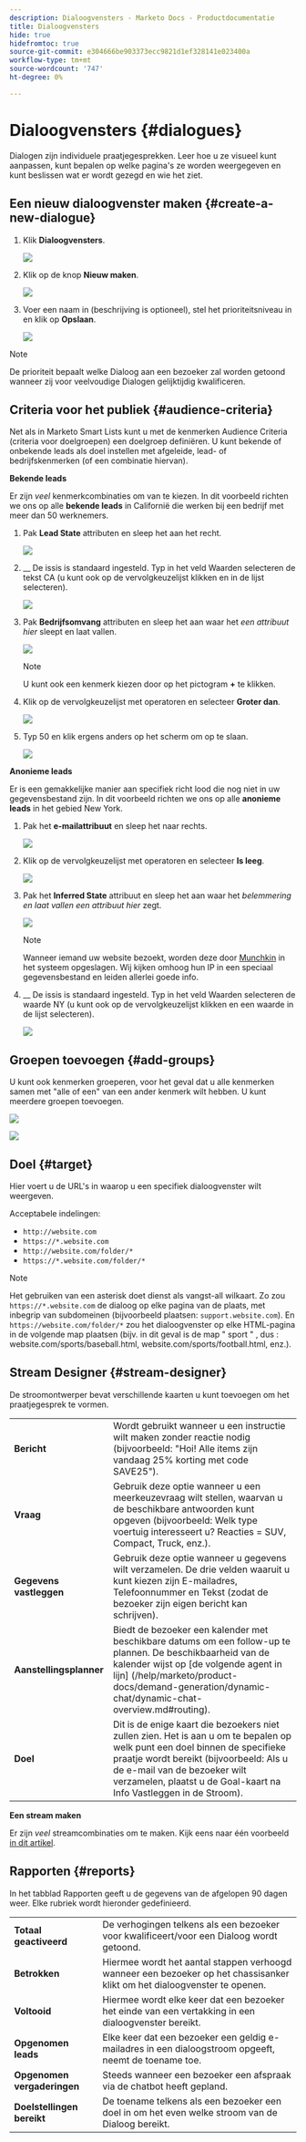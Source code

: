 ```yaml
---
description: Dialoogvensters - Marketo Docs - Productdocumentatie
title: Dialoogvensters
hide: true
hidefromtoc: true
source-git-commit: e304666be903373ecc9821d1ef328141e023400a
workflow-type: tm+mt
source-wordcount: '747'
ht-degree: 0%

---
```


# Dialoogvensters {#dialogues}

Dialogen zijn individuele praatjegesprekken. Leer hoe u ze visueel kunt aanpassen, kunt bepalen op welke pagina&#39;s ze worden weergegeven en kunt beslissen wat er wordt gezegd en wie het ziet.

## Een nieuw dialoogvenster maken {#create-a-new-dialogue}

1. Klik **Dialoogvensters**.

   ![](assets/dialogues-1.png)

1. Klik op de knop **Nieuw maken**.

   ![](assets/dialogues-2.png)

1. Voer een naam in (beschrijving is optioneel), stel het prioriteitsniveau in en klik op **Opslaan**.

   ![](assets/dialogues-3.png)

>[!NOTE]
>
>De prioriteit bepaalt welke Dialoog aan een bezoeker zal worden getoond wanneer zij voor veelvoudige Dialogen gelijktijdig kwalificeren.

## Criteria voor het publiek {#audience-criteria}

Net als in Marketo Smart Lists kunt u met de kenmerken Audience Criteria (criteria voor doelgroepen) een doelgroep definiëren. U kunt bekende of onbekende leads als doel instellen met afgeleide, lead- of bedrijfskenmerken (of een combinatie hiervan).

**Bekende leads**

Er zijn _veel_ kenmerkcombinaties om van te kiezen. In dit voorbeeld richten we ons op alle **bekende leads** in Californië die werken bij een bedrijf met meer dan 50 werknemers.

1. Pak **Lead State** attributen en sleep het aan het recht.

   ![](assets/dialogues-4.png)

1. __ De issis is standaard ingesteld. Typ in het veld Waarden selecteren de tekst CA (u kunt ook op de vervolgkeuzelijst klikken en in de lijst selecteren).

   ![](assets/dialogues-5.png)

1. Pak **Bedrijfsomvang** attributen en sleep het aan waar het _een attribuut hier_ sleept en laat vallen.

   ![](assets/dialogues-6.png)

   >[!NOTE]
   >
   >U kunt ook een kenmerk kiezen door op het pictogram **+** te klikken.

1. Klik op de vervolgkeuzelijst met operatoren en selecteer **Groter dan**.

   ![](assets/dialogues-7.png)

1. Typ 50 en klik ergens anders op het scherm om op te slaan.

   ![](assets/dialogues-8.png)

**Anonieme leads**

Er is een gemakkelijke manier aan specifiek richt lood die nog niet in uw gegevensbestand zijn. In dit voorbeeld richten we ons op alle **anonieme leads** in het gebied New York.

1. Pak het **e-mailattribuut** en sleep het naar rechts.

   ![](assets/dialogues-9.png)

1. Klik op de vervolgkeuzelijst met operatoren en selecteer **Is leeg**.

   ![](assets/dialogues-10.png)

1. Pak het **Inferred State** attribuut en sleep het aan waar het _belemmering en laat vallen een attribuut hier_ zegt.

   ![](assets/dialogues-11.png)

   >[!NOTE]
   >
   >Wanneer iemand uw website bezoekt, worden deze door [Munchkin](/help/marketo/product-docs/administration/additional-integrations/add-munchkin-tracking-code-to-your-website.md) in het systeem opgeslagen. Wij kijken omhoog hun IP in een speciaal gegevensbestand en leiden allerlei goede info.

1. __ De issis is standaard ingesteld. Typ in het veld Waarden selecteren de waarde NY (u kunt ook op de vervolgkeuzelijst klikken en een waarde in de lijst selecteren).

   ![](assets/dialogues-12.png)

## Groepen toevoegen {#add-groups}

U kunt ook kenmerken groeperen, voor het geval dat u alle kenmerken samen met &quot;alle of een&quot; van een ander kenmerk wilt hebben. U kunt meerdere groepen toevoegen.

![](assets/dialogues-13.png)

![](assets/dialogues-14.png)

## Doel {#target}

Hier voert u de URL&#39;s in waarop u een specifiek dialoogvenster wilt weergeven.

Acceptabele indelingen:

* `http://website.com`
* `https://*.website.com`
* `http://website.com/folder/*`
* `https://*.website.com/folder/*`

>[!NOTE]
>
>Het gebruiken van een asterisk doet dienst als vangst-all wilkaart. Zo zou `https://*.website.com` de dialoog op elke pagina van de plaats, met inbegrip van subdomeinen (bijvoorbeeld plaatsen: `support.website.com`). En `https://website.com/folder/*` zou het dialoogvenster op elke HTML-pagina in de volgende map plaatsen (bijv. in dit geval is de map &quot; sport &quot; , dus : website.com/sports/baseball.html, website.com/sports/football.html, enz.).

## Stream Designer {#stream-designer}

De stroomontwerper bevat verschillende kaarten u kunt toevoegen om het praatjegesprek te vormen.

<table>
 <tr>
  <td><strong>Bericht</strong></td>
  <td>Wordt gebruikt wanneer u een instructie wilt maken zonder reactie nodig (bijvoorbeeld: "Hoi! Alle items zijn vandaag 25% korting met code SAVE25").
</td>
 </tr>
 <tr>
  <td><strong>Vraag</strong></td>
  <td>Gebruik deze optie wanneer u een meerkeuzevraag wilt stellen, waarvan u de beschikbare antwoorden kunt opgeven (bijvoorbeeld: Welk type voertuig interesseert u? Reacties = SUV, Compact, Truck, enz.).</td>
 </tr>
 <tr>
  <td><strong>Gegevens vastleggen</strong></td>
  <td>Gebruik deze optie wanneer u gegevens wilt verzamelen. De drie velden waaruit u kunt kiezen zijn E-mailadres, Telefoonnummer en Tekst (zodat de bezoeker zijn eigen bericht kan schrijven).</td>
 </tr>
 <tr>
  <td><strong>Aanstellingsplanner</strong></td>
  <td>Biedt de bezoeker een kalender met beschikbare datums om een follow-up te plannen. De beschikbaarheid van de kalender wijst op [de volgende agent in lijn] (/help/marketo/product-docs/demand-generation/dynamic-chat/dynamic-chat-overview.md#routing).</td>
 </tr>
 <tr>
  <td><strong>Doel</strong></td>
  <td>Dit is de enige kaart die bezoekers niet zullen zien. Het is aan u om te bepalen op welk punt een doel binnen de specifieke praatje wordt bereikt (bijvoorbeeld: Als u de e-mail van de bezoeker wilt verzamelen, plaatst u de Goal-kaart na Info Vastleggen in de Stroom).</td>
 </tr>
</table>

**Een stream maken**

Er zijn _veel_ streamcombinaties om te maken. Kijk eens naar één voorbeeld [in dit artikel](/help/marketo/product-docs/demand-generation/dynamic-chat/create-a-stream.md).

## Rapporten {#reports}

In het tabblad Rapporten geeft u de gegevens van de afgelopen 90 dagen weer. Elke rubriek wordt hieronder gedefinieerd.

<table>
 <tr>
  <td><strong>Totaal geactiveerd</strong></td>
  <td>De verhogingen telkens als een bezoeker voor kwalificeert/voor een Dialoog wordt getoond.
</td>
 </tr>
 <tr>
  <td><strong>Betrokken</strong></td>
  <td>Hiermee wordt het aantal stappen verhoogd wanneer een bezoeker op het chassisanker klikt om het dialoogvenster te openen.</td>
 </tr>
 <tr>
  <td><strong>Voltooid</strong></td>
  <td>Hiermee wordt elke keer dat een bezoeker het einde van een vertakking in een dialoogvenster bereikt.</td>
 </tr>
 <tr>
  <td><strong>Opgenomen leads</strong></td>
  <td>Elke keer dat een bezoeker een geldig e-mailadres in een dialoogstroom opgeeft, neemt de toename toe.</td>
 </tr>
 <tr>
  <td><strong>Opgenomen vergaderingen</strong></td>
  <td>Steeds wanneer een bezoeker een afspraak via de chatbot heeft gepland.</td>
 </tr>
 <tr>
  <td><strong>Doelstellingen bereikt</strong></td>
  <td>De toename telkens als een bezoeker een doel in om het even welke stroom van de Dialoog bereikt.</td>
 </tr>
</table>
